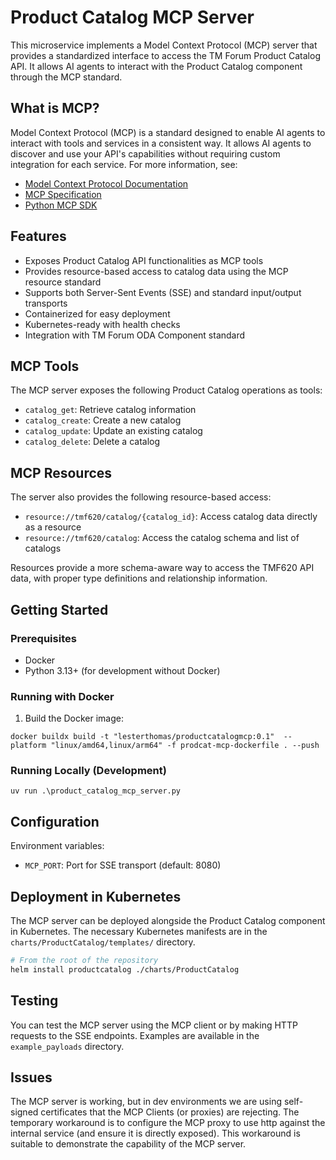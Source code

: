 # Product Catalog MCP Server

This microservice implements a Model Context Protocol (MCP) server that provides a standardized interface to access the TM Forum Product Catalog API. It allows AI agents to interact with the Product Catalog component through the MCP standard.

## What is MCP?

Model Context Protocol (MCP) is a standard designed to enable AI agents to interact with tools and services in a consistent way. It allows AI agents to discover and use your API's capabilities without requiring custom integration for each service. For more information, see:

- [Model Context Protocol Documentation](https://docs.anthropic.com/en/docs/agents-and-tools/mcp)
- [MCP Specification](https://modelcontextprotocol.io/quickstart/server)
- [Python MCP SDK](https://github.com/modelcontextprotocol/python-sdk)

## Features

- Exposes Product Catalog API functionalities as MCP tools
- Provides resource-based access to catalog data using the MCP resource standard
- Supports both Server-Sent Events (SSE) and standard input/output transports
- Containerized for easy deployment
- Kubernetes-ready with health checks
- Integration with TM Forum ODA Component standard

## MCP Tools

The MCP server exposes the following Product Catalog operations as tools:

- `catalog_get`: Retrieve catalog information
- `catalog_create`: Create a new catalog
- `catalog_update`: Update an existing catalog
- `catalog_delete`: Delete a catalog

## MCP Resources

The server also provides the following resource-based access:

- `resource://tmf620/catalog/{catalog_id}`: Access catalog data directly as a resource
- `resource://tmf620/catalog`: Access the catalog schema and list of catalogs

Resources provide a more schema-aware way to access the TMF620 API data, with proper type definitions and relationship information.

## Getting Started

### Prerequisites

- Docker
- Python 3.13+ (for development without Docker)

### Running with Docker

1. Build the Docker image:

```
docker buildx build -t "lesterthomas/productcatalogmcp:0.1"  --platform "linux/amd64,linux/arm64" -f prodcat-mcp-dockerfile . --push
```





### Running Locally (Development)


```
uv run .\product_catalog_mcp_server.py 
```


## Configuration

Environment variables:

- `MCP_PORT`: Port for SSE transport (default: 8080)

## Deployment in Kubernetes

The MCP server can be deployed alongside the Product Catalog component in Kubernetes. The necessary Kubernetes manifests are in the `charts/ProductCatalog/templates/` directory.

```bash
# From the root of the repository
helm install productcatalog ./charts/ProductCatalog
```

## Testing

You can test the MCP server using the MCP client or by making HTTP requests to the SSE endpoints. Examples are available in the `example_payloads` directory.



## Issues

The MCP server is working, but in dev environments we are using self-signed certificates that the MCP Clients (or proxies) are rejecting.
The temporary workaround is to configure the MCP proxy to use http against the internal service (and ensure it is directly exposed). This workaround is suitable to demonstrate the capability of the MCP server.